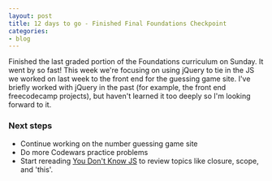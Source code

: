 ```yaml
---
layout: post
title: 12 days to go - Finished Final Foundations Checkpoint
categories:
- blog
---
```


Finished the last graded portion of the Foundations curriculum on Sunday. It went by so fast! This week we're focusing on using jQuery to tie in the JS we worked on last week to the front end for the guessing game site. I've briefly worked with jQuery in the past (for example, the front end freecodecamp projects), but haven't learned it too deeply so I'm looking forward to it.

### Next steps
- Continue working on the number guessing game site
- Do more Codewars practice problems
- Start rereading [You Don't Know JS](https://github.com/getify/You-Dont-Know-JS) to review topics like closure, scope, and 'this'.